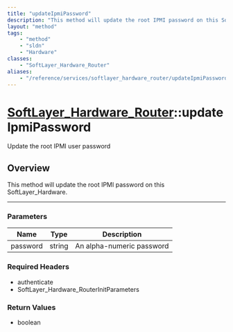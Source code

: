 ```yaml
---
title: "updateIpmiPassword"
description: "This method will update the root IPMI password on this SoftLayer_Hardware."
layout: "method"
tags:
    - "method"
    - "sldn"
    - "Hardware"
classes:
    - "SoftLayer_Hardware_Router"
aliases:
    - "/reference/services/softlayer_hardware_router/updateIpmiPassword"
---
```

# [SoftLayer_Hardware_Router](/reference/services/SoftLayer_Hardware_Router)::updateIpmiPassword


Update the root IPMI user password 


## Overview 
This method will update the root IPMI password on this SoftLayer_Hardware. 

-----

### Parameters 
|Name | Type | Description |
| --- | --- | --- |
|password| string| An alpha-numeric password|


### Required Headers
* authenticate
* SoftLayer_Hardware_RouterInitParameters


### Return Values
* boolean




